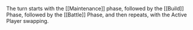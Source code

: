 The turn starts with the [[Maintenance]] phase, followed by the [[Build]] Phase, followed by the [[Battle]] Phase, and then repeats, with the Active Player swapping.